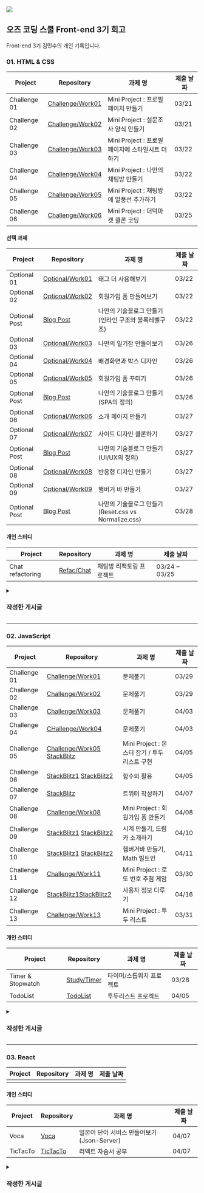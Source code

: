 <a href="https://ozcodingschool.com/">
  <img src="https://img.shields.io/badge/-OZ%20Coding%20School-6700e6?style=for-the-badge&logoColor=white&href"></img>
</a><br>

## 오즈 코딩 스쿨 Front-end 3기 회고

Front-end 3기 김민수의 개인 기록입니다.

 ### 01. HTML & CSS

| Project      | Repository                                                                                               | 과제 명                                          | 제출 날짜 |
| ------------ | -------------------------------------------------------------------------------------------------------- | ------------------------------------------------ | --------- |
| Challenge 01 | [Challenge/Work01](https://github.com/yoyobar/OZ_CodingSchool/tree/main/01.HTML_CSS/Challenge/Work01) | Mini Project : 프로필 페이지 만들기              | 03/21     |
| Challenge 02 | [Challenge/Work02](https://github.com/yoyobar/OZ_CodingSchool/tree/main/01.HTML_CSS/Challenge/Work02) | Mini Project : 설문조사 양식 만들기              | 03/21     |
| Challenge 03 | [Challenge/Work03](https://github.com/yoyobar/OZ_CodingSchool/tree/main/01.HTML_CSS/Challenge/Work03) | Mini Project : 프로필 페이지에 스타일시트 더하기 | 03/22     |
| Challenge 04 | [Challenge/Work04](https://github.com/yoyobar/OZ_CodingSchool/tree/main/01.HTML_CSS/Challenge/Work04) | Mini Project : 나만의 채팅방 만들기              | 03/22     |
| Challenge 05 | [Challenge/Work05](https://github.com/yoyobar/OZ_CodingSchool/tree/main/01.HTML_CSS/Challenge/Work05) | Mini Project : 채팅방에 말풍선 추가하기          | 03/22     |
| Challenge 06 | [Challenge/Work06](https://github.com/yoyobar/OZ_CodingSchool/tree/main/01.HTML_CSS/Challenge/Work06) | Mini Project : 더덕마켓 클론 코딩         | 03/25     |

#### 선택 과제

| Project     | Repository                                                                                                     | 과제 명                  | 제출 날짜 |
| ----------- | -------------------------------------------------------------------------------------------------------------- | ------------------------ | --------- |
| Optional 01 | [Optional/Work01](https://github.com/yoyobar/OZ_CodingSchool/tree/main/01.HTML_CSS/Optional/Work01)    | 태그 더 사용해보기       | 03/22     |
| Optional 02 | [Optional/Work02](https://github.com/yoyobar/OZ_CodingSchool/tree/main/01.HTML_CSS/Optional/Work02) | 회원가입 폼 만들어보기   | 03/22     |
| Optional Post | [Blog Post](https://www.notion.so/Minsu-Kim-3d4cdf754f1e42cf8460dd12408a41a4)        | 나만의 기술블로그 만들기(인라인 구조와 블록레벨구조) | 03/22     |
| Optional 03 | [Optional/Work03](https://github.com/yoyobar/OZ_CodingSchool/tree/main/01.HTML_CSS/Optional/Work03)         | 나만의 일기장 만들어보기 | 03/26     |
| Optional 04 | [Optional/Work04](https://github.com/yoyobar/OZ_CodingSchool/tree/main/01.HTML_CSS/Optional/Work04)         | 배경화면과 박스 디자인 | 03/26     |
| Optional 05 | [Optional/Work05](https://github.com/yoyobar/OZ_CodingSchool/tree/main/01.HTML_CSS/Optional/Work05)         | 회원가입 폼 꾸미기 | 03/26     |
| Optional Post | [Blog Post](https://www.notion.so/Minsu-Kim-3d4cdf754f1e42cf8460dd12408a41a4)         | 나만의 기술블로그 만들기(SPA의 정의)| 03/26    |
| Optional 06 | [Optional/Work06](https://github.com/yoyobar/OZ_CodingSchool/tree/main/01.HTML_CSS/Optional/Work06)         | 소개 페이지 만들기 | 03/27     |
| Optional 07 | [Optional/Work07](https://github.com/yoyobar/OZ_CodingSchool/tree/main/01.HTML_CSS/Optional/Work07)         | 사이트 디자인 클론하기 | 03/27     |
| Optional Post | [Blog Post](https://www.notion.so/Minsu-Kim-3d4cdf754f1e42cf8460dd12408a41a4)        | 나만의 기술블로그 만들기(UI/UX의 정의)| 03/27    |
| Optional 08 | [Optional/Work08](https://github.com/yoyobar/OZ_CodingSchool/tree/main/01.HTML_CSS/Optional/Work08)         | 반응형 디자인 만들기 | 03/27     |
| Optional 09 | [Optional/Work09](https://github.com/yoyobar/OZ_CodingSchool/tree/main/01.HTML_CSS/Optional/Work09)         | 햄버거 바 만들기 | 03/27     |
| Optional Post | [Blog Post](https://www.notion.so/Minsu-Kim-3d4cdf754f1e42cf8460dd12408a41a4)         | 나만의 기술블로그 만들기(Reset.css vs Normalize.css)| 03/28    |


#### 개인 스터디

| Project          | Repository                                                                                   | 과제 명                  | 제출 날짜   |
| ---------------- | -------------------------------------------------------------------------------------------- | ------------------------ | ----------- |
| Chat refactoring | [Refac/Chat](https://github.com/yoyobar/OZ_CodingSchool/tree/main/01.HTML_CSS/Refac/Chat) | 채팅방 리팩토링 프로젝트 | 03/24 ~ 03/25 |

<details><summary>

### 작성한 게시글
</summary>

- [HTML 회고](https://www.notion.so/HTML-4ca1f79fae8b4992a4594ab709a2443b?pvs=4)
- [인라인 구조 / 블록 레벨 구조의 특징과 차이점](https://www.notion.so/2b7c40fc0cd24495a5ca8dcaf1918037?pvs=4)
- [CSS 회고](https://www.notion.so/CSS-3d553c614a3a4d238dbbaa0773dc37af?pvs=4)
- [맥북 기본설정 및 유틸리티](https://www.notion.so/5c566b23522a46dfbfb60576220ae3da?pvs=4)
- [채팅방 리팩토링 1일차](https://www.notion.so/1-8a9f51061e1d4acbbfce221225ac330f?pvs=4)
- [채팅방 리팩토링 2일차](https://www.notion.so/2-335aa918b25a4ce2b92266de0677c002?pvs=4)
- [SPA의 정의](https://www.notion.so/SPA-068a26fd11a74e1c91bd42710d1b4c44?pvs=4)
- [UI/UX의 차이](https://www.notion.so/UI-UX-ab3e81ae93974f40b4e8b9c115f94098?pvs=4)
- [햄버거바 제작해보기(CSS)](https://www.notion.so/CSS-c9fc1192a3594a699038ea55ed173dae?pvs=4)
- [Reset.css vs Normalize.css](https://www.notion.so/Normalize-css-VS-Reset-css-e8a0ef87b80d4fa1a8c9591584fac813?pvs=4)
</details>

<hr>

  ### 02. JavaScript
  
| Project      | Repository                                                                                               | 과제 명                                          | 제출 날짜 |
| ------------ | -------------------------------------------------------------------------------------------------------- | ------------------------------------------------ | --------- |
| Challenge 01 | [Challenge/Work01](https://github.com/yoyobar/OZ_CodingSchool/tree/main/02.JS/Challenge/Work01) | 문제풀기 | 03/29 |
| Challenge 02 | [Challenge/Work02](https://github.com/yoyobar/OZ_CodingSchool/tree/main/02.JS/Challenge/Work02) | 문제풀기 | 03/29 |
| Challenge 03 | [Challenge/Work03](https://github.com/yoyobar/OZ_CodingSchool/tree/main/02.JS/Challenge/Work03) | 문제풀기 | 04/03 |
| Challenge 04 | [CHallenge/Work04](https://stackblitz.com/edit/stackblitz-starters-mdz6eg?file=test1.js) | 문제풀기 | 04/03 |
| Challenge 05 | [Challenge/Work05](https://github.com/yoyobar/OZ_CodingSchool/tree/main/02.JS/Challenge/Work05) [StackBlitz](https://stackblitz.com/edit/vitejs-vite-pebqw7?file=package.json) | Mini Project : 몬스터 잡기 / 투두 리스트 구현 | 04/05 |
| Challenge 06 | [StackBlitz1](https://stackblitz.com/edit/stackblitz-starters-p99gyt?file=package.json) [StackBlitz2](https://stackblitz.com/edit/stackblitz-starters-keeqlp?file=package.json) | 함수의 활용 | 04/05 |
| Challenge 07 | [StackBlitz](https://stackblitz.com/edit/stackblitz-starters-xqig8j?file=script.js) | 트위터 작성하기 | 04/07 |
| Challenge 08 | [Challenge/Work08](https://github.com/yoyobar/OZ_CodingSchool/tree/main/02.JS/Challenge/Work08) | Mini Project : 회원가입 폼 만들기 | 04/08 |
| Challenge 09 | [StackBlitz1](https://stackblitz.com/edit/stackblitz-starters-liq1ug?file=index.html) [StackBlitz2](https://stackblitz.com/edit/stackblitz-starters-s9qddf?file=index.js) | 시계 만들기, 드림카 소개하기  | 04/10 |
| Challenge 10 | [StackBlitz1](https://stackblitz.com/edit/stackblitz-starters-brxegh?file=script.js) [StackBlitz2](https://stackblitz.com/edit/stackblitz-starters-9ocdnx?file=index.js) | 햄버거바 만들기, Math 빌트인 | 04/11 |
| Challenge 11 | [Challenge/Work11](https://github.com/yoyobar/OZ_CodingSchool/tree/main/02.JS/Challenge/Work11) | Mini Project : 로또 번호 추첨 게임 | 03/30 |
| Challenge 12 | [StackBlitz1](https://stackblitz.com/edit/stackblitz-starters-tfxpcu?file=script.js)[StackBlitz2](https://stackblitz.com/edit/stackblitz-starters-nmuf7q?file=script.ts) | 사용자 정보 다루기 | 04/16 |
| Challenge 13 | [Challenge/Work13](https://github.com/yoyobar/OZ_CodingSchool/tree/main/02.JS/Challenge/Work13) | Mini Project : 투두 리스트 | 03/31 |

#### 개인 스터디

| Project      | Repository                                                                                               | 과제 명                                          | 제출 날짜 |
| ------------ | -------------------------------------------------------------------------------------------------------- | ------------------------------------------------ | --------- |
| Timer & Stopwatch | [Study/Timer](https://github.com/yoyobar/OZ_CodingSchool/tree/main/02.JS/Study/Counter) | 타이머/스톱워치 프로젝트 | 03/28     |
| TodoList | [TodoList](https://github.com/yoyobar/OZ_CodingSchool/tree/main/02.JS/Study/TodoList) | 투두리스트 프로젝트 | 04/05     |

<details><summary>
  
### 작성한 게시글
</summary>

- [자바스크립트 회고](https://www.notion.so/1-63ceb21d0f5b4687822ba9ddf3743e8a?pvs=4)
- [자바스크립트와 ES6](https://plaid-plow-0e3.notion.site/ES6-9b8be153e10c406d97187b429bdac23e)
- [오래된 Var와 호이스팅](https://www.notion.so/var-3f1b7e9f5ca344bf83d0465810e56fb2?pvs=4)
- [브라우저의 동작원리](https://plaid-plow-0e3.notion.site/d617ab47df3e4e20a5aa377489c50c5c)
- [다양한 기능이 있는 투두리스트 만들기](https://www.notion.so/bff6c3851324437fb5e35a73e6bd934f?pvs=4)
- [중급 : 심볼](https://plaid-plow-0e3.notion.site/Symbol-283f1deea55144f69a3e3156a2ed1038?pvs=74)
- [중급 : 생성자 함수](https://www.notion.so/150e224a004e4cb58eea96d9b5c74961?pvs=21)
- [중급 : 객체 메소드, 계산 메소드](https://www.notion.so/e11f131b671f49658e3b470f7544eef7?pvs=21)
- [중급 : 숫자 메소드, 수학 메소드](https://www.notion.so/072bd29510c2450495e7c533ea304ffa?pvs=21)
- [중급 : 배열 메소드](https://www.notion.so/3164d5d449894cde964f6a45fc56b7c2?pvs=21)
- [중급 : Array-like Object](https://www.notion.so/Array-like-Object-7a3c0f45519a455a81bf5a5f930bf677?pvs=21)
- [중급 : 메서드 체이닝과 옵셔널 체이닝](https://www.notion.so/33d827b1837644708947bce2e1f3bb9f?pvs=21)
- [중급 : 타입 변환](https://www.notion.so/fb556c198a9c4776bf5007817dbcc865?pvs=21)
- [중급 : 메모이제이션](https://www.notion.so/f36357203b5845a6a8a560ca5285aa70?pvs=21)
- [중급 : 호이스팅, TDZ(Temporal Dead Zone)](https://www.notion.so/TDZ-Temporal-Dead-Zone-c994152ee8d445b6ae8c950bb76f026f?pvs=21)
- [중급 : 분해 할당](https://www.notion.so/6eaf95ccb8424215a026ccab8ea5eb68?pvs=21)
- [중급 : 나머지 매개변수, 전개 구문(Rest Parameter)](https://www.notion.so/Rest-Parameter-73cc345343b445448e875433c1df3615?pvs=21)
- [중급 : 클로저 (Closure)](https://www.notion.so/Closure-6ef48610218c42a2b4f5ce75e96dc019?pvs=21)
- [중급 : call, apply, bind](https://www.notion.so/call-apply-bind-bf0b1df9a750458da5360f8f73ac8b73?pvs=21)
- [중급 : 상속, 프로토타입 (Prototype)](https://www.notion.so/Prototype-d4f1b36c48234071838f83fda73d58bf?pvs=21)
- [중급 : 클래스 (Class)](https://www.notion.so/Class-fd9f717b9ac140128063295ab70c44be?pvs=21)
- [중급 : 프로미스 (Promise)](https://www.notion.so/Promise-8de10c6853bb467c982f78d9665b3edc?pvs=21)
- [중급 : Generator](https://www.notion.so/Generator-9f62d29e1c6443c0b6edb09e28a0b5b0?pvs=21)
</details>

<hr>

### 03. React
  
| Project      | Repository                                                                                               | 과제 명                                          | 제출 날짜 |
| ------------ | -------------------------------------------------------------------------------------------------------- | ------------------------------------------------ | --------- |
| | | | |

#### 개인 스터디

| Project      | Repository                                                                                               | 과제 명                                          | 제출 날짜 |
| ------------ | -------------------------------------------------------------------------------------------------------- | ------------------------------------------------ | --------- |
| Voca | [Voca](https://github.com/yoyobar/Voca-JP) | 일본어 단어 서비스 만들어보기 (Json-Server) | 04/07 |
| TicTacTo | [TicTacTo](https://github.com/yoyobar/OZ_CodingSchool/tree/main/03.React/Study/tictacto) | 리액트 자습서 공부 | 04/07 |

<details><summary>

### 작성한 게시글
</summary>

 - [Node.js 란](https://plaid-plow-0e3.notion.site/Node-js-fba4f8334041440f950f621837006034?pvs=74)
 - [React 환경 구축하기](https://www.notion.so/React-With-Next-js-dc9bcf89623644dca2baf53fbf6f68ce)
 - [React useState / Props](https://www.notion.so/useState-props-22e38df54da349628100f50cb7a8ef9c)
 - [렌더링 과정과 useEffect](https://plaid-plow-0e3.notion.site/useEffect-a214c8a2dfb14bd3b959d8798c2f3e66?pvs=74)
 - [메모이제이션과 useMemo, useCallback](https://plaid-plow-0e3.notion.site/useMemo-useCallback-98649a65522d49cd9456d00fa4121586)
 - [Props drilling과 useContext](https://plaid-plow-0e3.notion.site/Props-drilling-useContext-f9e44e83d44e46929825d063150fee6d)
</details>
